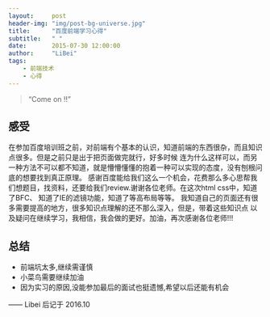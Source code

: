 ```yaml
---
layout:     post
header-img: "img/post-bg-universe.jpg"
title:      "百度前端学习心得"
subtitle:   " "
date:       2015-07-30 12:00:00
author:     "LiBei"
tags:
    - 前端技术
    - 心得
---
```


> “Come on !!”


## 感受

在参加百度培训班之前，对前端有个基本的认识，知道前端的东西很杂，而且知识点很多。但是之前只是出于把页面做完就行，好多时候 连为什么这样可以，而另一种方法不可以都不知道，就是懵懵懂懂的抱着一种可以实现的态度，没有刨根问底的想要找到真正原理。 感谢百度能给我们这么一个机会，花费那么多心思帮我们想题目，找资料，还要给我们review.谢谢各位老师。在这次html css中，知道了BFC、 知道了IE的滤镜功能，知道了等高布局等等。
我知道自己的页面还有很多需要提高的地方，很多知识点理解的还不那么深入，但是，带着这些知识点 以及疑问在继续学习，我相信，我会做的更好。加油，再次感谢各位老师!!!

## 总结

* 前端坑太多,继续需谨慎
* 小菜鸟需要继续加油
* 因为实习的原因,没能参加最后的面试也挺遗憾,希望以后还能有机会



—— Libei 后记于 2016.10
